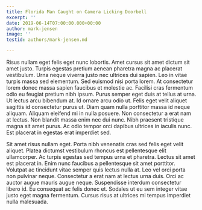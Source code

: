 ```yaml
---
title: Florida Man Caught on Camera Licking Doorbell
excerpt: ''
date: 2019-06-14T07:00:00.000+00:00
author: mark-jensen
image: ''
testid: authors/mark-jensen.md

---
```

Risus nullam eget felis eget nunc lobortis. Amet cursus sit amet dictum sit amet justo. Turpis egestas pretium aenean pharetra magna ac placerat vestibulum. Urna neque viverra justo nec ultrices dui sapien. Leo in vitae turpis massa sed elementum. Sed euismod nisi porta lorem. At consectetur lorem donec massa sapien faucibus et molestie ac. Facilisi cras fermentum odio eu feugiat pretium nibh ipsum. Purus semper eget duis at tellus at urna. Ut lectus arcu bibendum at. Id ornare arcu odio ut. Felis eget velit aliquet sagittis id consectetur purus ut. Diam quam nulla porttitor massa id neque aliquam. Aliquam eleifend mi in nulla posuere. Non consectetur a erat nam at lectus. Non blandit massa enim nec dui nunc. Nibh praesent tristique magna sit amet purus. Ac odio tempor orci dapibus ultrices in iaculis nunc. Est placerat in egestas erat imperdiet sed.

Sit amet risus nullam eget. Porta nibh venenatis cras sed felis eget velit aliquet. Platea dictumst vestibulum rhoncus est pellentesque elit ullamcorper. Ac turpis egestas sed tempus urna et pharetra. Lectus sit amet est placerat in. Enim nunc faucibus a pellentesque sit amet porttitor. Volutpat ac tincidunt vitae semper quis lectus nulla at. Leo vel orci porta non pulvinar neque. Consectetur a erat nam at lectus urna duis. Orci ac auctor augue mauris augue neque. Suspendisse interdum consectetur libero id. Eu consequat ac felis donec et. Sodales ut eu sem integer vitae justo eget magna fermentum. Cursus risus at ultrices mi tempus imperdiet nulla malesuada.